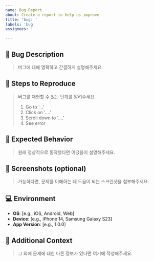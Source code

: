 ```yaml
---
name: Bug Report
about: Create a report to help us improve
title: 'bug: '
labels: 'bug'
assignees: ''

---
```


## 🐛 Bug Description

> 버그에 대해 명확하고 간결하게 설명해주세요.

## 👣 Steps to Reproduce

> 버그를 재현할 수 있는 단계를 알려주세요.
> 1. Go to '...'
> 2. Click on '....'
> 3. Scroll down to '....'
> 4. See error

## 🤔 Expected Behavior

> 원래 정상적으로 동작했다면 어땠을지 설명해주세요.

## 📸 Screenshots (optional)

> 가능하다면, 문제를 이해하는 데 도움이 되는 스크린샷을 첨부해주세요.

## 💻 Environment

- **OS**: [e.g., iOS, Android, Web]
- **Device**: [e.g., iPhone 14, Samsung Galaxy S23]
- **App Version**: [e.g., 1.0.0]

## 📝 Additional Context

> 그 외에 문제에 대한 다른 정보가 있다면 여기에 작성해주세요.
